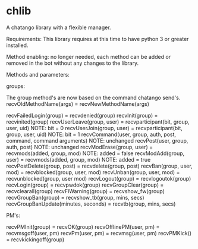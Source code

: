 chlib
=====

A chatango library with a flexible manager.


Requirements: This library requires at this time to have python 3 or greater installed.

Method enabling: no longer needed, each method can be added or removed in the bot without any changes to the library.

Methods and parameters:

groups:

The group method's are now based on the command chatango send's. recvOldMethodName(args) = recvNewMethodName(args)

recvFailedLogin(group) = recvdenied(group)
recvInit(group) = recvinited(group)
recvUserLeave(group, user) = recvparticipant(bit, group, user, uid) NOTE: bit = 0
recvUserJoin(group, user) = recvparticipant(bit, group, user, uid) NOTE: bit = 1
recvCommand(user, group, auth, post, command, command arguments) NOTE: unchanged
recvPost(user, group, auth, post) NOTE: unchanged
recvModErase(group, user) = recvmods(added, group, mod) NOTE: added = false
recvModAdd(group, user) = recvmods(added, group, mod) NOTE: added = true
recvPostDelete(group, post) = recvdelete(group, post)
recvBan(group, user, mod) = recvblocked(group, user, mod)
recvUnban(group, user, mod) = recvunblocked(group, user mod)
recvLogout(group) = recvlogoutok(group)
recvLogin(group) = recvpwdok(group)
recvGroupClear(group) = recvclearall(group)
recvFlWarning(group) = recvshow_fw(group)
recvGroupBan(group) = recvshow_tb(group, mins, secs)
recvGroupBanUpdate(minutes, seconds) = recvtb(group, mins, secs)

PM's:

recvPMInit(group) = recvOK(group)
recvOfflinePM(user, pm) = recvmsgoff(user, pm)
recvPm(user, pm) = recvmsg(user, pm)
recvPMKick() = recvkickingoff(group)
